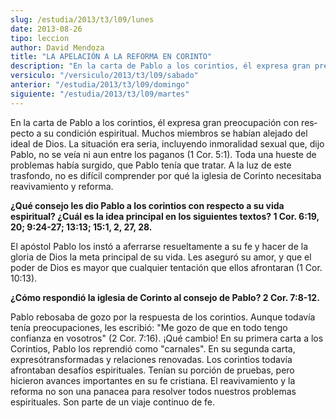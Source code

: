 ```yaml
---
slug: /estudia/2013/t3/l09/lunes
date: 2013-08-26
tipo: leccion
author: David Mendoza
title: "LA APELACIÓN A LA REFORMA EN CORINTO"
description: "En la carta de Pablo a los corintios, él expresa gran preocupación con res­pecto a su condición espiritual. Muchos miembros se habían alejado del ideal de Dios. La situación era seria, incluyendo inmoralidad sexual que, dijo Pablo, no se veía ni aun entre los paganos."
versiculo: "/versiculo/2013/t3/l09/sabado"
anterior: "/estudia/2013/t3/l09/domingo"
siguiente: "/estudia/2013/t3/l09/martes"
---
```


En la carta de Pablo a los corintios, él expresa gran preocupación con res­pecto a su condición espiritual. Muchos miembros se habían alejado del ideal de Dios. La situación era seria, incluyendo inmoralidad sexual que, dijo Pablo, no se veía ni aun entre los paganos (1 Cor. 5:1). Toda una hueste de problemas había surgido, que Pablo tenía que tratar. A la luz de este trasfondo, no es difícil comprender por qué la iglesia de Corinto necesitaba reavivamiento y reforma.

**¿Qué consejo les dio Pablo a los corintios con respecto a su vida espiritual? ¿Cuál es la idea principal en los siguientes textos? 1 Cor. 6:19, 20; 9:24-27; 13:13; 15:1, 2, 27, 28.**

El apóstol Pablo los instó a aferrarse resueltamente a su fe y hacer de la gloria de Dios la meta principal de su vida. Les aseguró su amor, y que el poder de Dios es mayor que cualquier tentación que ellos afrontaran (1 Cor. 10:13).

**¿Cómo respondió la iglesia de Corinto al consejo de Pablo? 2 Cor. 7:8-12.**

Pablo rebosaba de gozo por la respuesta de los corintios. Aunque todavía tenía preocupaciones, les escribió: "Me gozo de que en todo tengo confianza en vosotros" (2 Cor. 7:16). ¡Qué cambio! En su primera carta a los Corintios, Pablo los reprendió como "carnales". En su segunda carta, expresótransformadas y relaciones renovadas. Los corintios todavía afrontaban desafíos espirituales. Tenían su porción de pruebas, pero hicieron avances importantes en su fe cristiana. El reavivamiento y la reforma no son una panacea para resolver todos nuestros problemas espirituales. Son parte de un viaje continuo de fe.
